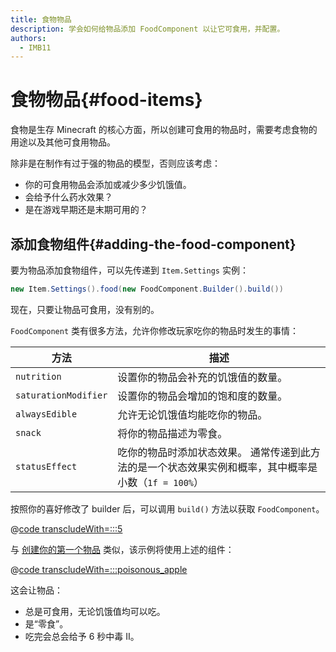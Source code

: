 ```yaml
---
title: 食物物品
description: 学会如何给物品添加 FoodComponent 以让它可食用，并配置。
authors:
  - IMB11
---
```


# 食物物品{#food-items}

食物是生存 Minecraft 的核心方面，所以创建可食用的物品时，需要考虑食物的用途以及其他可食用物品。

除非是在制作有过于强的物品的模型，否则应该考虑：

- 你的可食用物品会添加或减少多少饥饿值。
- 会给予什么药水效果？
- 是在游戏早期还是末期可用的？

## 添加食物组件{#adding-the-food-component}

要为物品添加食物组件，可以先传递到 `Item.Settings` 实例：

```java
new Item.Settings().food(new FoodComponent.Builder().build())
```

现在，只要让物品可食用，没有别的。

`FoodComponent` 类有很多方法，允许你修改玩家吃你的物品时发生的事情：

| 方法                   | 描述                                                       |
| -------------------- | -------------------------------------------------------- |
| `nutrition`          | 设置你的物品会补充的饥饿值的数量。                                        |
| `saturationModifier` | 设置你的物品会增加的饱和度的数量。                                        |
| `alwaysEdible`       | 允许无论饥饿值均能吃你的物品。                                          |
| `snack`              | 将你的物品描述为零食。                                              |
| `statusEffect`       | 吃你的物品时添加状态效果。 通常传递到此方法的是一个状态效果实例和概率，其中概率是小数（`1f = 100%`） |

按照你的喜好修改了 builder 后，可以调用 `build()` 方法以获取 `FoodComponent`。

@[code transcludeWith=:::5](@/reference/latest/src/main/java/com/example/docs/item/ModItems.java)

与 [创建你的第一个物品](./first-item) 类似，该示例将使用上述的组件：

@[code transcludeWith=:::poisonous_apple](@/reference/latest/src/main/java/com/example/docs/item/ModItems.java)

这会让物品：

- 总是可食用，无论饥饿值均可以吃。
- 是“零食”。
- 吃完会总会给予 6 秒中毒 II。

<VideoPlayer src="/assets/develop/items/food_0.webm" title="Eating the Suspicious Substance" />
